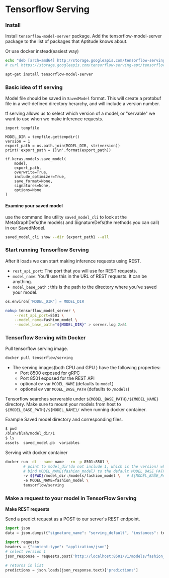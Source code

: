 # Tensorflow Serving


### Install
Install ```tensorflow-model-server``` package. Add the tensorflow-model-server package to the list of packages that Aptitude knows about. 

Or use docker instead(easiest way)
```bash
echo "deb [arch=amd64] http://storage.googleapis.com/tensorflow-serving-apt stable tensorflow-model-server tensorflow-model-server-universal" | sudo tee /etc/apt/sources.list.d/tensorflow-serving.list && \
# curl https://storage.googleapis.com/tensorflow-serving-apt/tensorflow-serving.release.pub.gpg | sudo apt-key add -

apt-get install tensorflow-model-server
```

### Basic idea of tf serving
Model file should be saved in ```SavedModel``` format. This will create a protobuf file in a well-defined directory herarchy, and will include a version number. 

tf serving allows us to select which version of a model, or "servable" we want to use when we make inference requests. 

```
import tempfile 

MODEL_DIR = tempfile.gettempdir()
version = 1
export_path = os.path.join(MODEL_DIR, str(version))
print('export_path = {}\n'.format(export_path))

tf.keras.models.save_model(
    model,
    export_path,
    overwrite=True,
    include_optimizer=True,
    save_format=None,
    signatures=None,
    options=None
)
```

#### Examine your saved model
use the command line utility ```saved_model_cli``` to look at the MetaGraphDefs(the models) and SignatureDefs(the methods you can call) in our SavedModel. 

```bash
saved_model_cli show --dir {export_path} --all
```

### Start running Tensorflow Serving
After it loads we can start making inference requests using REST. 
* ```rest_api_port```: The port that you will use for REST requests.
* ```model_name```: You'll use this in the URL of REST requests. It can be anything.
* ```model_base_path``` : this is the path to the directory where you've saved your model. 


```python
os.environ['MODEL_DIR"] = MODEL_DIR
```

```bash
nohup tensorflow_model_server \
    --rest_api_port=8501 \
    --model_name=fashion_model \
    --model_base_path="${MODEL_DIR}" > server.log 2>&1
```


### Tensorflow Serving with Docker

Pull tensorflow serving image.
``` bash
docker pull tensorflow/serving
```

* The serving images(both CPU and GPU ) have the following properties:
  * Port 8500 exposed for gRPC
  * Port 8501 exposed for the REST API
  * optional ev var ```MODEL_NAME``` (defaults to ```model```)
  * optional ev var ```MODEL_BASE_PATH``` (defaults to ```/models```) 

Tensorflow searches serverable under ```${MODEL_BASE_PATH}/${MODEL_NAME}``` directory. Make sure to mount your models from host to ```${MODEL_BASE_PATH}/${MODEL_NAME}/``` when running docker container. 


Example
Saved model directory and corresponding files.
```bash
$ pwd
/blah/blah/model_dir/1
$ ls
assets  saved_model.pb  variables
```

Serving with docker container
```bash
docker run -dt --name name --rm -p 8501:8501 \
        # point to model_dir(do not include 1, which is the version) when you mount
        # bind MODEL_NAME(fashion_model) to the default MODEL_BASE_PATH(which is /models) -> /models/fashion_model
        -v ${PWD}/model_dir:/models/fashion_model \   # ${MODEL_BASE_PATH}/${MODEL_NAME} 
        -e MODEL_NAME=fashion_model \
        tensorflow/serving 
```


### Make a request to your model in TensorFlow Serving

**Make REST requests**

Send a predict request as a POST to our server's REST endpoint. 

```python
import json
data = json.dumps({"signature_name": "serving_default", "instances": test_images[0:3].tolist()})

import requests
headers = {"content-type": "application/json"}
# select version 1
json_response = requests.post('http://localhost:8501/v1/models/fashion_model:predict', data = data, headers=headers)

# returns in list
predictions = json.loads(json_response.text)['predictions']
```

